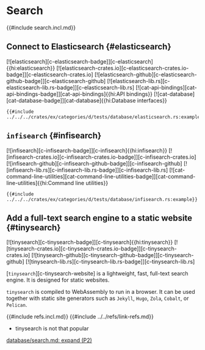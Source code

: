 # Search

{{#include search.incl.md}}

## Connect to Elasticsearch {#elasticsearch}

[![elasticsearch][c-elasticsearch-badge]][c-elasticsearch]{{hi:elasticsearch}}
[![elasticsearch-crates.io][c-elasticsearch-crates.io-badge]][c-elasticsearch-crates.io]
[![elasticsearch-github][c-elasticsearch-github-badge]][c-elasticsearch-github]
[![elasticsearch-lib.rs][c-elasticsearch-lib.rs-badge]][c-elasticsearch-lib.rs]
[![cat-api-bindings][cat-api-bindings-badge]][cat-api-bindings]{{hi:API bindings}}
[![cat-database][cat-database-badge]][cat-database]{{hi:Database interfaces}}

```rust,editable,noplayground
{{#include ../../../crates/ex/categories/d/tests/database/elasticsearch.rs:example}}
```

## `infisearch` {#infisearch}

[![infisearch][c-infisearch-badge]][c-infisearch]{{hi:infisearch}}
[![infisearch-crates.io][c-infisearch-crates.io-badge]][c-infisearch-crates.io]
[![infisearch-github][c-infisearch-github-badge]][c-infisearch-github]
[![infisearch-lib.rs][c-infisearch-lib.rs-badge]][c-infisearch-lib.rs]
[![cat-command-line-utilities][cat-command-line-utilities-badge]][cat-command-line-utilities]{{hi:Command line utilities}}

```rust,editable,noplayground
{{#include ../../../crates/ex/categories/d/tests/database/infisearch.rs:example}}
```

## Add a full-text search engine to a static website {#tinysearch}

[![tinysearch][c-tinysearch-badge]][c-tinysearch]{{hi:tinysearch}}
[![tinysearch-crates.io][c-tinysearch-crates.io-badge]][c-tinysearch-crates.io]
[![tinysearch-github][c-tinysearch-github-badge]][c-tinysearch-github]
[![tinysearch-lib.rs][c-tinysearch-lib.rs-badge]][c-tinysearch-lib.rs]

[`tinysearch`][c-tinysearch-website] is a lightweight, fast, full-text search engine. It is designed for static websites.

`tinysearch` is compiled to WebAssembly to run in a browser. It can be used together with static site generators such as `Jekyll`, `Hugo`, `Zola`, `Cobalt`, or `Pelican`.

{{#include refs.incl.md}}
{{#include ../../refs/link-refs.md}}

<div class="hidden">

- tinysearch is not that popular

[database/search.md: expand (P2)](https://github.com/john-cd/rust_howto/issues/288)
</div>

